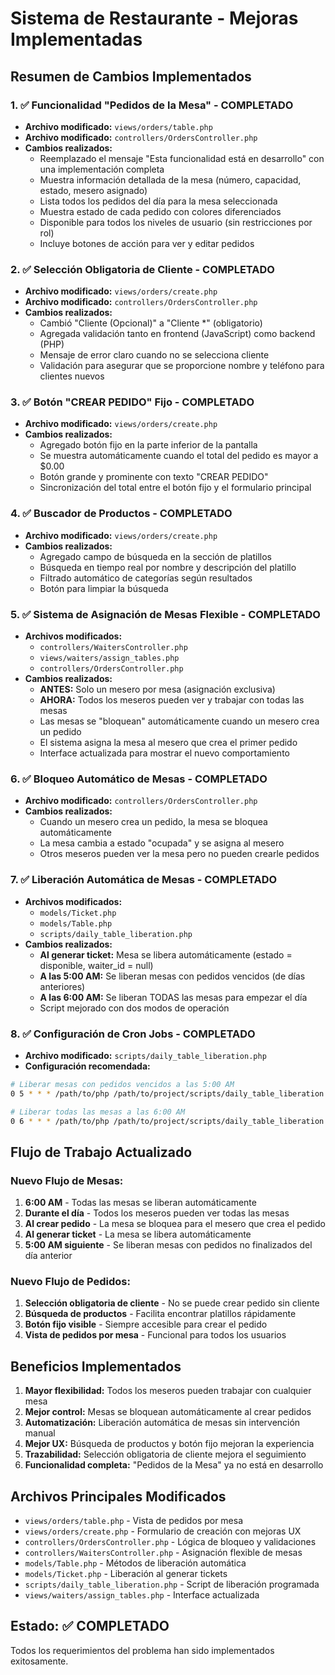# Sistema de Restaurante - Mejoras Implementadas

## Resumen de Cambios Implementados

### 1. ✅ Funcionalidad "Pedidos de la Mesa" - COMPLETADO
- **Archivo modificado:** `views/orders/table.php`
- **Archivo modificado:** `controllers/OrdersController.php`
- **Cambios realizados:**
  - Reemplazado el mensaje "Esta funcionalidad está en desarrollo" con una implementación completa
  - Muestra información detallada de la mesa (número, capacidad, estado, mesero asignado)
  - Lista todos los pedidos del día para la mesa seleccionada
  - Muestra estado de cada pedido con colores diferenciados
  - Disponible para todos los niveles de usuario (sin restricciones por rol)
  - Incluye botones de acción para ver y editar pedidos

### 2. ✅ Selección Obligatoria de Cliente - COMPLETADO
- **Archivo modificado:** `views/orders/create.php`
- **Archivo modificado:** `controllers/OrdersController.php`
- **Cambios realizados:**
  - Cambió "Cliente (Opcional)" a "Cliente *" (obligatorio)
  - Agregada validación tanto en frontend (JavaScript) como backend (PHP)
  - Mensaje de error claro cuando no se selecciona cliente
  - Validación para asegurar que se proporcione nombre y teléfono para clientes nuevos

### 3. ✅ Botón "CREAR PEDIDO" Fijo - COMPLETADO
- **Archivo modificado:** `views/orders/create.php`
- **Cambios realizados:**
  - Agregado botón fijo en la parte inferior de la pantalla
  - Se muestra automáticamente cuando el total del pedido es mayor a $0.00
  - Botón grande y prominente con texto "CREAR PEDIDO"
  - Sincronización del total entre el botón fijo y el formulario principal

### 4. ✅ Buscador de Productos - COMPLETADO
- **Archivo modificado:** `views/orders/create.php`
- **Cambios realizados:**
  - Agregado campo de búsqueda en la sección de platillos
  - Búsqueda en tiempo real por nombre y descripción del platillo
  - Filtrado automático de categorías según resultados
  - Botón para limpiar la búsqueda

### 5. ✅ Sistema de Asignación de Mesas Flexible - COMPLETADO
- **Archivos modificados:**
  - `controllers/WaitersController.php`
  - `views/waiters/assign_tables.php`
  - `controllers/OrdersController.php`
- **Cambios realizados:**
  - **ANTES:** Solo un mesero por mesa (asignación exclusiva)
  - **AHORA:** Todos los meseros pueden ver y trabajar con todas las mesas
  - Las mesas se "bloquean" automáticamente cuando un mesero crea un pedido
  - El sistema asigna la mesa al mesero que crea el primer pedido
  - Interface actualizada para mostrar el nuevo comportamiento

### 6. ✅ Bloqueo Automático de Mesas - COMPLETADO
- **Archivo modificado:** `controllers/OrdersController.php`
- **Cambios realizados:**
  - Cuando un mesero crea un pedido, la mesa se bloquea automáticamente
  - La mesa cambia a estado "ocupada" y se asigna al mesero
  - Otros meseros pueden ver la mesa pero no pueden crearle pedidos

### 7. ✅ Liberación Automática de Mesas - COMPLETADO
- **Archivos modificados:**
  - `models/Ticket.php`
  - `models/Table.php`
  - `scripts/daily_table_liberation.php`
- **Cambios realizados:**
  - **Al generar ticket:** Mesa se libera automáticamente (estado = disponible, waiter_id = null)
  - **A las 5:00 AM:** Se liberan mesas con pedidos vencidos (de días anteriores)
  - **A las 6:00 AM:** Se liberan TODAS las mesas para empezar el día
  - Script mejorado con dos modos de operación

### 8. ✅ Configuración de Cron Jobs - COMPLETADO
- **Archivo modificado:** `scripts/daily_table_liberation.php`
- **Configuración recomendada:**
```bash
# Liberar mesas con pedidos vencidos a las 5:00 AM
0 5 * * * /path/to/php /path/to/project/scripts/daily_table_liberation.php expired

# Liberar todas las mesas a las 6:00 AM
0 6 * * * /path/to/php /path/to/project/scripts/daily_table_liberation.php all
```

## Flujo de Trabajo Actualizado

### Nuevo Flujo de Mesas:
1. **6:00 AM** - Todas las mesas se liberan automáticamente
2. **Durante el día** - Todos los meseros pueden ver todas las mesas
3. **Al crear pedido** - La mesa se bloquea para el mesero que crea el pedido
4. **Al generar ticket** - La mesa se libera automáticamente
5. **5:00 AM siguiente** - Se liberan mesas con pedidos no finalizados del día anterior

### Nuevo Flujo de Pedidos:
1. **Selección obligatoria de cliente** - No se puede crear pedido sin cliente
2. **Búsqueda de productos** - Facilita encontrar platillos rápidamente
3. **Botón fijo visible** - Siempre accesible para crear el pedido
4. **Vista de pedidos por mesa** - Funcional para todos los usuarios

## Beneficios Implementados

1. **Mayor flexibilidad:** Todos los meseros pueden trabajar con cualquier mesa
2. **Mejor control:** Mesas se bloquean automáticamente al crear pedidos
3. **Automatización:** Liberación automática de mesas sin intervención manual
4. **Mejor UX:** Búsqueda de productos y botón fijo mejoran la experiencia
5. **Trazabilidad:** Selección obligatoria de cliente mejora el seguimiento
6. **Funcionalidad completa:** "Pedidos de la Mesa" ya no está en desarrollo

## Archivos Principales Modificados

- `views/orders/table.php` - Vista de pedidos por mesa
- `views/orders/create.php` - Formulario de creación con mejoras UX
- `controllers/OrdersController.php` - Lógica de bloqueo y validaciones
- `controllers/WaitersController.php` - Asignación flexible de mesas
- `models/Table.php` - Métodos de liberación automática
- `models/Ticket.php` - Liberación al generar tickets
- `scripts/daily_table_liberation.php` - Script de liberación programada
- `views/waiters/assign_tables.php` - Interface actualizada

## Estado: ✅ COMPLETADO
Todos los requerimientos del problema han sido implementados exitosamente.